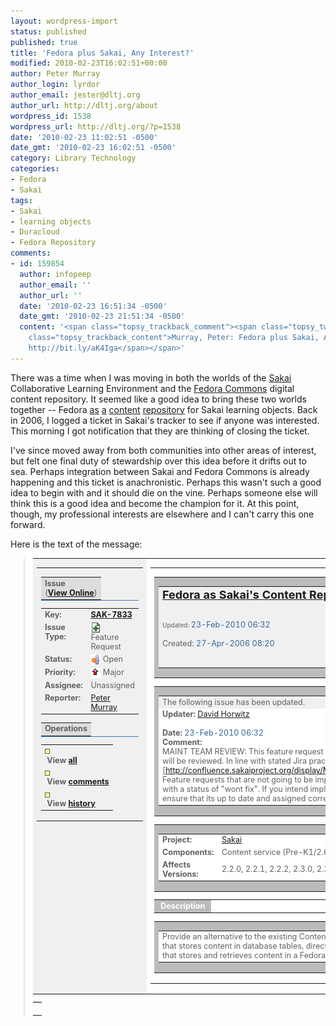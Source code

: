```yaml
---
layout: wordpress-import
status: published
published: true
title: 'Fedora plus Sakai, Any Interest?'
modified: 2010-02-23T16:02:51+00:00
author: Peter Murray
author_login: lyrdor
author_email: jester@dltj.org
author_url: http://dltj.org/about
wordpress_id: 1538
wordpress_url: http://dltj.org/?p=1538
date: '2010-02-23 11:02:51 -0500'
date_gmt: '2010-02-23 16:02:51 -0500'
category: Library Technology
categories:
- Fedora
- Sakai
tags:
- Sakai
- learning objects
- Duracloud
- Fedora Repository
comments:
- id: 159854
  author: infopeep
  author_email: ''
  author_url: ''
  date: '2010-02-23 16:51:34 -0500'
  date_gmt: '2010-02-23 21:51:34 -0500'
  content: '<span class="topsy_trackback_comment"><span class="topsy_twitter_username"><span
    class="topsy_trackback_content">Murray, Peter: Fedora plus Sakai, Any Interest?
    http://bit.ly/aK4Iga</span></span>'
---
```

<p>There was a time when I was moving in both the worlds of the <a href="https://www.sakaiproject.org/" title="Sakai Project homepage" rel="homepage">Sakai</a> Collaborative Learning Environment and the <a href="http://www.fedora-commons.org/" title="Fedora Repository homepage" rel="homepage">Fedora Commons</a> digital content repository.  It seemed like a good idea to bring these two worlds together -- Fedora <a href="/article/fedora-plus-sakai/">as</a> <a href="/article/fedora-plus-sakai-2/">a</a> <a href="/article/fedora-plus-sakai-3/">content</a> <a href="/article/sakai-gets-jsr170/">repository</a> for Sakai learning objects.  Back in 2006, I logged a ticket in Sakai's tracker to see if anyone was interested.  This morning I got notification that they are thinking of closing the ticket.</p>
<p>I've since moved away from both communities into other areas of interest, but felt one final duty of stewardship over this idea before it drifts out to sea.  Perhaps integration between Sakai and Fedora Commons is already happening and this ticket is anachronistic.  Perhaps this wasn't such a good idea to begin with and it should die on the vine.  Perhaps someone else will think this is a good idea and become the champion for it.  At this point, though, my professional interests are elsewhere and I can't carry this one forward.</p>
<p>Here is the text of the message:</p>
<blockquote style="font-size:90%">
<table cellpadding="0" cellspacing="0" border="0" width="100%" id="sakaiMessage">
<tr>
<td width="170" bgcolor="#f0f0f0" valign="top">
<table cellpadding="0" cellspacing="0" border="0" width="100%">
<tr>
<td>
<table cellpadding="3" cellspacing="0" style="border-top-style:none;border-right-style:none;border-bottom-style:solid;border-left-style:none;border-width:1px;border-color:#3c78b5;" width="100%">
<tr>
<td style="background-color:#ddd;">
                        <b>Issue</b><br />
                        (<b><a href="http://jira.sakaiproject.org/browse/SAK-7833" title="[#SAK-7833] Fedora as Sakai's Content Repository - Sakai">View Online</a></b>)
                    </td>
</tr>
</table>
<table cellpadding="3" cellspacing="0" border="0" width="100%">
<tr style="vertical-align:top;">
<td style="width:1%;white-space:nowrap;"><b>Key:</b></td>
<td style="font-weight:bold;width:99%"><a href="http://jira.sakaiproject.org/browse/SAK-7833" title="[#SAK-7833] Fedora as Sakai's Content Repository - Sakai">SAK-7833</a></td>
</tr>
<tr style="vertical-align:top;">
<td style="font-weight:bold;">Issue Type:</td>
<td>
                                                                        <a href="http://jira.sakaiproject.org/browse/SAK-7833" title="[#SAK-7833] Fedora as Sakai's Content Repository - Sakai"><img src="/assets/images/2010/02/newfeature.gif" height="16" width="16" border="0" align="absmiddle" alt="Feature Request"/></a><br />
                        Feature Request
                    </td>
</tr>
<tr style="vertical-align:top;">
<td style="font-weight:bold;white-space:nowrap;">Status:</td>
<td>
                                                <img src="/assets/images/2010/02/status_open.gif" height="16" width="16" border="0" align="absmiddle" alt="Open"/>                        Open
                    </td>
</tr>
<tr style="vertical-align:top;">
<td style="font-weight:bold;white-space:nowrap;">Priority:</td>
<td>
                                                <img src="/assets/images/2010/02/priority_major.gif" height="16" width="16" border="0" align="absmiddle" alt="Major"/>                        Major
                    </td>
</tr>
<tr style="vertical-align:top;">
<td style="font-weight:bold;white-space:nowrap;">Assignee:</td>
<td>
                                                    Unassigned                                            </td>
</tr>
<tr style="vertical-align:top;">
<td style="font-weight:bold;white-space:nowrap;">Reporter:</td>
<td>
                                                                        <a id="email_peter@ohiolink.edu" href="http://jira.sakaiproject.org/secure/ViewProfile.jspa?name=peter%40ohiolink.edu" title="http://jira.sakaiproject.org/secure/ViewProfile.jspa?name=peter%40ohiolink.edu">Peter Murray</a>
                                                </td>
</tr>
</table>
<p></p>
<table cellpadding="3" cellspacing="0" style="border-top-style:none;border-right-style:none;border-bottom-style:solid;border-left-style:none;border-width:1px;border-color:#3c78b5;" width="100%">
<tr>
<td style="background-color:#dddddd;font-weight:bold;">
                        Operations                    </td>
</tr>
</table>
<table cellpadding="3" cellspacing="0" style="border:0;width:100%;">
<tr>
<td>
                        <img src="/assets/images/2010/02/bullet_creme.gif" height="8" width="8" border="0" align="absmiddle" alt=""/><br />
                        &nbsp;<b>View <a href='http://jira.sakaiproject.org/browse/SAK-7833?page=com.atlassian.jira.plugin.system.issuetabpanels:all-tabpanel' title="[#SAK-7833] Fedora as Sakai's Content Repository - Sakai">all</a></b>
                    </td>
</tr>
<tr>
<td>
                        <img src="/assets/images/2010/02/bullet_creme.gif" height="8" width="8" border="0" align="absmiddle" alt=""/><br />
                        &nbsp;<b>View <a href='http://jira.sakaiproject.org/browse/SAK-7833?page=com.atlassian.jira.plugin.system.issuetabpanels:comment-tabpanel' title="[#SAK-7833] Fedora as Sakai's Content Repository - Sakai">comments</a></b>
                    </td>
</tr>
<tr>
<td>
                        <img src="/assets/images/2010/02/bullet_creme.gif" height="8" width="8" border="0" align="absmiddle" alt=""/><br />
                        &nbsp;<b>View <a href='http://jira.sakaiproject.org/browse/SAK-7833?page=com.atlassian.jira.plugin.system.issuetabpanels:changehistory-tabpanel' title="[#SAK-7833] Fedora as Sakai's Content Repository - Sakai">history</a></b>
                    </td>
</tr>
</table>
</td>
</tr>
</table>
</td>
<td bgcolor="#ffffff" valign="top">
<table width="100%" cellpadding="10" cellspacing="0" border="0">
<tr>
<td>
<table cellpadding="1" cellspacing="0" border="0" bgcolor="#bbbbbb" width="100%" align="center">
<tr>
<td>
<table cellpadding="4" cellspacing="0" style="background-color:#fff;border:0;width:100%;">
<tr>
<td style="background-color:#f0f0f0;width:100%;vertical-align:top;">
                            <b><font size="4" color="003366"><a href="http://jira.sakaiproject.org/browse/SAK-7833" title="[#SAK-7833] Fedora as Sakai's Content Repository - Sakai">Fedora as Sakai's Content Repository</a></font></b>&nbsp;<br />
                            <br />
                            <font size="1"><br />
                            Updated: </font><font color="#336699">23-Feb-2010 06:32</font><br />
                            &nbsp;<br />
                            Created: <font color="#336699">27-Apr-2006 08:20</font><br />
                            &nbsp;</p>
</td>
</tr>
</table>
</td>
</tr>
</table>
<p></p>
<table cellpadding="1" cellspacing="0" border="0" bgcolor="#bbbbbb" width="100%" align="center">
<tr>
<td>
<table cellpadding="4" cellspacing="0" border="0" width="100%" bgcolor="#ffffff">
<tr bgcolor="#f0f0f0">
<td>
            The following issue has been updated.    </td>
</tr>
<tr bgcolor="#ffffff">
<td>
    <b>Updater:</b>                     <a id="email_dhorwitz" href="http://jira.sakaiproject.org/secure/ViewProfile.jspa?name=dhorwitz" title="http://jira.sakaiproject.org/secure/ViewProfile.jspa?name=dhorwitz">David Horwitz</a><br />
     <br />
    <b>Date:</b> <span style="color:#369">23-Feb-2010 06:32</span><br />
    <b>Comment:</b> <br />
    MAINT TEAM REVIEW: This feature request is currently unassigned and will be reviewed. In line with stated Jira practice [<a href="http://confluence.sakaiproject.org/display/MGT/Sakai+Jira+Guidelines" title="Sakai Jira Guidelines - Management / Project Coordination - Confluence">http://confluence.sakaiproject.org/display/MGT/Sakai+Jira+Guidelines</a>] Feature requests that are not going to be implemented will be closed with a status of "wont fix". If you intend implementing this issue please ensure that its up to date and assigned correctly
</td>
</tr>
</table>
</td>
</tr>
</table>
<p></p>
<table cellpadding="1" cellspacing="0" border="0" bgcolor="#bbbbbb" width="100%" align="center">
<tr>
<td>
<table cellpadding="4" cellspacing="0" border="0" width="100%" bgcolor="#ffffff">
<tr>
<td width="20%"><b>Project:</b></td>
<td width="80%"><a href="http://jira.sakaiproject.org/browse/SAK" title="http://jira.sakaiproject.org/browse/SAK"> Sakai</a></td>
</tr>
<tr>
<td><b>Components:</b></td>
<td>
                    Content service (Pre-K1/2.6),                     Resources            </td>
</tr>
<tr>
<td><b>Affects Versions:</b></td>
<td>
                    2.2.0,                     2.2.1,                     2.2.2,                     2.3.0,                     2.3.1            </td>
</tr>
</table>
</td>
</tr>
</table>
<p></p>
<table cellpadding="2" cellspacing="0" border="0" width="100%" align="center">
<tr>
<td style="color:#fff;background-color:#bbb;width:1%;white-space:nowrap;text-align:center;font-weight:bold;">
        &nbsp;Description&nbsp;
    </td>
<td>&nbsp;</td>
</tr>
</table>
<table cellpadding="0" cellspacing="1" border="0" width="100%" bgcolor="#bbbbbb" align="center">
<tr>
<td>
<table cellpadding="2" cellspacing="0" border="0" width="100%">
<tr>
<td bgcolor="#ffffff" valign="top">
        Provide an alternative to the existing ContentHostingService interface that stores content in database tables, directories, and files with one that stores and retrieves content in a Fedora Digital Object Repository.
    </td>
</tr>
</table>
</td>
</tr>
</table>
</td>
</tr>
</table>
</td>
</tr>
</table>
<table border="0" cellpadding="0" cellspacing="0" width="100%">
<tr>
<td height="12" style="background-image:url(http://jira.sakaiproject.org/images/border/border_bottom.gif);border-top:black solid 1px;"><img src="/assets/images/2010/02/spacer.gif" width="1" height="1" border="0" alt=""/></td>
</tr>
</table>
</blockquote>
